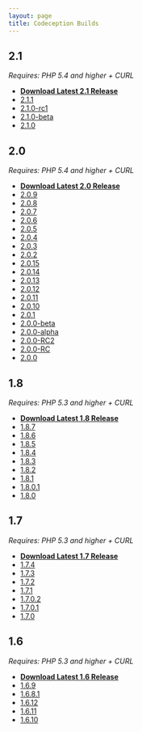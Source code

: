 ```yaml
---
layout: page
title: Codeception Builds
---
```



## 2.1
*Requires: PHP 5.4 and higher + CURL*

* **[Download Latest 2.1 Release](http://codeception.com/releases/2.1.1/codecept.phar)**
* [2.1.1](http://codeception.com/releases/2.1.1/codecept.phar)
* [2.1.0-rc1](http://codeception.com/releases/2.1.0-rc1/codecept.phar)
* [2.1.0-beta](http://codeception.com/releases/2.1.0-beta/codecept.phar)
* [2.1.0](http://codeception.com/releases/2.1.0/codecept.phar)

## 2.0
*Requires: PHP 5.4 and higher + CURL*

* **[Download Latest 2.0 Release](http://codeception.com/releases/2.0.9/codecept.phar)**
* [2.0.9](http://codeception.com/releases/2.0.9/codecept.phar)
* [2.0.8](http://codeception.com/releases/2.0.8/codecept.phar)
* [2.0.7](http://codeception.com/releases/2.0.7/codecept.phar)
* [2.0.6](http://codeception.com/releases/2.0.6/codecept.phar)
* [2.0.5](http://codeception.com/releases/2.0.5/codecept.phar)
* [2.0.4](http://codeception.com/releases/2.0.4/codecept.phar)
* [2.0.3](http://codeception.com/releases/2.0.3/codecept.phar)
* [2.0.2](http://codeception.com/releases/2.0.2/codecept.phar)
* [2.0.15](http://codeception.com/releases/2.0.15/codecept.phar)
* [2.0.14](http://codeception.com/releases/2.0.14/codecept.phar)
* [2.0.13](http://codeception.com/releases/2.0.13/codecept.phar)
* [2.0.12](http://codeception.com/releases/2.0.12/codecept.phar)
* [2.0.11](http://codeception.com/releases/2.0.11/codecept.phar)
* [2.0.10](http://codeception.com/releases/2.0.10/codecept.phar)
* [2.0.1](http://codeception.com/releases/2.0.1/codecept.phar)
* [2.0.0-beta](http://codeception.com/releases/2.0.0-beta/codecept.phar)
* [2.0.0-alpha](http://codeception.com/releases/2.0.0-alpha/codecept.phar)
* [2.0.0-RC2](http://codeception.com/releases/2.0.0-RC2/codecept.phar)
* [2.0.0-RC](http://codeception.com/releases/2.0.0-RC/codecept.phar)
* [2.0.0](http://codeception.com/releases/2.0.0/codecept.phar)

## 1.8
*Requires: PHP 5.3 and higher + CURL*

* **[Download Latest 1.8 Release](http://codeception.com/releases/1.8.7/codecept.phar)**
* [1.8.7](http://codeception.com/releases/1.8.7/codecept.phar)
* [1.8.6](http://codeception.com/releases/1.8.6/codecept.phar)
* [1.8.5](http://codeception.com/releases/1.8.5/codecept.phar)
* [1.8.4](http://codeception.com/releases/1.8.4/codecept.phar)
* [1.8.3](http://codeception.com/releases/1.8.3/codecept.phar)
* [1.8.2](http://codeception.com/releases/1.8.2/codecept.phar)
* [1.8.1](http://codeception.com/releases/1.8.1/codecept.phar)
* [1.8.0.1](http://codeception.com/releases/1.8.0.1/codecept.phar)
* [1.8.0](http://codeception.com/releases/1.8.0/codecept.phar)

## 1.7
*Requires: PHP 5.3 and higher + CURL*

* **[Download Latest 1.7 Release](http://codeception.com/releases/1.7.4/codecept.phar)**
* [1.7.4](http://codeception.com/releases/1.7.4/codecept.phar)
* [1.7.3](http://codeception.com/releases/1.7.3/codecept.phar)
* [1.7.2](http://codeception.com/releases/1.7.2/codecept.phar)
* [1.7.1](http://codeception.com/releases/1.7.1/codecept.phar)
* [1.7.0.2](http://codeception.com/releases/1.7.0.2/codecept.phar)
* [1.7.0.1](http://codeception.com/releases/1.7.0.1/codecept.phar)
* [1.7.0](http://codeception.com/releases/1.7.0/codecept.phar)

## 1.6
*Requires: PHP 5.3 and higher + CURL*

* **[Download Latest 1.6 Release](http://codeception.com/releases/1.6.9/codecept.phar)**
* [1.6.9](http://codeception.com/releases/1.6.9/codecept.phar)
* [1.6.8.1](http://codeception.com/releases/1.6.8.1/codecept.phar)
* [1.6.12](http://codeception.com/releases/1.6.12/codecept.phar)
* [1.6.11](http://codeception.com/releases/1.6.11/codecept.phar)
* [1.6.10](http://codeception.com/releases/1.6.10/codecept.phar)
